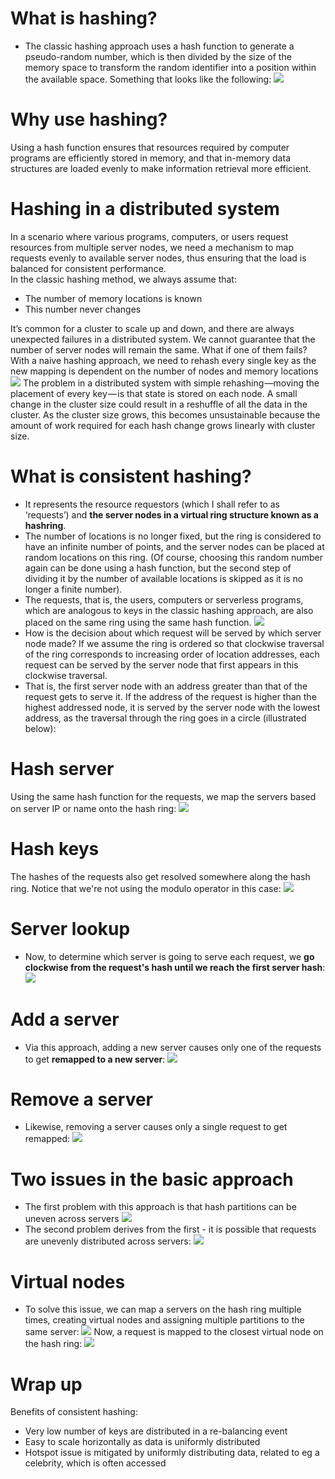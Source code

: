 # What is hashing?

- The classic hashing approach uses a hash function to generate a pseudo-random number, which is then divided by the size of the memory space to transform the random identifier into a position within the available space. Something that looks like the following:
  ![](./images/Screenshot_10.png)

# Why use hashing?

Using a hash function ensures that resources required by computer programs are efficiently stored in memory, and that in-memory data structures are loaded evenly to make information retrieval more efficient.

# Hashing in a distributed system

In a scenario where various programs, computers, or users request resources from multiple server nodes, we need a mechanism to map requests evenly to available server nodes, thus ensuring that the load is balanced for consistent performance. <br>
In the classic hashing method, we always assume that: <br>

- The number of memory locations is known
- This number never changes <br>

It’s common for a cluster to scale up and down, and there are always unexpected failures in a distributed system. We cannot guarantee that the number of server nodes will remain the same. What if one of them fails? With a naive hashing approach, we need to rehash every single key as the new mapping is dependent on the number of nodes and memory locations
![](./images/Screenshot_1.png)
The problem in a distributed system with simple rehashing —moving the placement of every key — is that state is stored on each node. A small change in the cluster size could result in a reshuffle of all the data in the cluster. As the cluster size grows, this becomes unsustainable because the amount of work required for each hash change grows linearly with cluster size.

# What is consistent hashing?

- It represents the resource requestors (which I shall refer to as ‘requests’) and **the server nodes in a virtual ring structure known as a hashring**.
- The number of locations is no longer fixed, but the ring is considered to have an infinite number of points, and the server nodes can be placed at random locations on this ring. (Of course, choosing this random number again can be done using a hash function, but the second step of dividing it by the number of available locations is skipped as it is no longer a finite number).
- The requests, that is, the users, computers or serverless programs, which are analogous to keys in the classic hashing approach, are also placed on the same ring using the same hash function.
  ![](./images/Screenshot_2.png)
- How is the decision about which request will be served by which server node made? If we assume the ring is ordered so that clockwise traversal of the ring corresponds to increasing order of location addresses, each request can be served by the server node that first appears in this clockwise traversal.
- That is, the first server node with an address greater than that of the request gets to serve it. If the address of the request is higher than the highest addressed node, it is served by the server node with the lowest address, as the traversal through the ring goes in a circle (illustrated below):

# Hash server

Using the same hash function for the requests, we map the servers based on server IP or name onto the hash ring:
![](./images/Screenshot_3.png)

# Hash keys

The hashes of the requests also get resolved somewhere along the hash ring. Notice that we're not using the modulo operator in this case:
![](./images/Screenshot_4.png)

# Server lookup

- Now, to determine which server is going to serve each request, we **go clockwise from the request's hash until we reach the first server hash**:
  ![](./images/Screenshot_5.png)

# Add a server

- Via this approach, adding a new server causes only one of the requests to get **remapped to a new server**:
  ![](./images/Screenshot_6.png)

# Remove a server

- Likewise, removing a server causes only a single request to get remapped:
  ![](./images/Screenshot_7.png)

# Two issues in the basic approach

- The first problem with this approach is that hash partitions can be uneven across servers
  ![](./images/Screenshot_8.png)
- The second problem derives from the first - it is possible that requests are unevenly distributed across servers:
  ![](./images/Screenshot_9.png)

# Virtual nodes

- To solve this issue, we can map a servers on the hash ring multiple times, creating virtual nodes and assigning multiple partitions to the same server:
  ![](./images/Screenshot_11.png)
  Now, a request is mapped to the closest virtual node on the hash ring:
  ![](./images/Screenshot_12.png)

# Wrap up

Benefits of consistent hashing: <br>

- Very low number of keys are distributed in a re-balancing event
- Easy to scale horizontally as data is uniformly distributed
- Hotspot issue is mitigated by uniformly distributing data, related to eg a celebrity, which is often accessed
